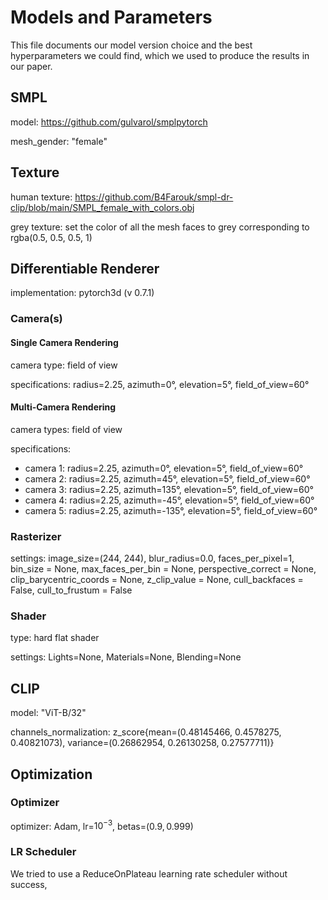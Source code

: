 # Models and Parameters

This file documents our model version choice and the best hyperparameters we could find, which we used to produce the results in our paper.

## SMPL

model: https://github.com/gulvarol/smplpytorch

mesh_gender: "female"

## Texture

human texture: https://github.com/B4Farouk/smpl-dr-clip/blob/main/SMPL_female_with_colors.obj

grey texture: set the color of all the mesh faces to grey corresponding to rgba(0.5, 0.5, 0.5, 1)

## Differentiable Renderer

implementation: pytorch3d (v 0.7.1)

### Camera(s)

#### Single Camera Rendering

camera type: field of view

specifications: radius=2.25, azimuth=0°, elevation=5°, field_of_view=60°

#### Multi-Camera Rendering

camera types: field of view

specifications:
- camera 1: radius=2.25, azimuth=0°, elevation=5°, field_of_view=60°
- camera 2: radius=2.25, azimuth=45°, elevation=5°, field_of_view=60°
- camera 3: radius=2.25, azimuth=135°, elevation=5°, field_of_view=60°
- camera 4: radius=2.25, azimuth=-45°, elevation=5°, field_of_view=60°
- camera 5: radius=2.25, azimuth=-135°, elevation=5°, field_of_view=60°

### Rasterizer

settings: image_size=(244, 244), blur_radius=0.0, faces_per_pixel=1, bin_size = None,
max_faces_per_bin = None, perspective_correct = None, clip_barycentric_coords = None, z_clip_value = None,
cull_backfaces = False, cull_to_frustum = False

### Shader

type: hard flat shader

settings: Lights=None, Materials=None, Blending=None

## CLIP

model: "ViT-B/32"

channels_normalization: z_score{mean=(0.48145466, 0.4578275, 0.40821073), variance=(0.26862954, 0.26130258, 0.27577711)}

## Optimization

### Optimizer
optimizer: Adam, lr=$10^{-3}$, betas=$(0.9, 0.999)$

### LR Scheduler
We tried to use a ReduceOnPlateau learning rate scheduler without success, 
